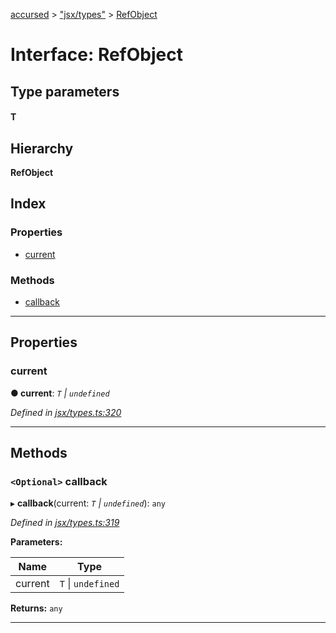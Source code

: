 [accursed](../README.md) > ["jsx/types"](../modules/_jsx_types_.md) > [RefObject](../interfaces/_jsx_types_.refobject.md)

# Interface: RefObject

## Type parameters
#### T 
## Hierarchy

**RefObject**

## Index

### Properties

* [current](_jsx_types_.refobject.md#current)

### Methods

* [callback](_jsx_types_.refobject.md#callback)

---

## Properties

<a id="current"></a>

###  current

**● current**: *`T` \| `undefined`*

*Defined in [jsx/types.ts:320](https://github.com/cancerberoSgx/accursed/blob/978b980/src/jsx/types.ts#L320)*

___

## Methods

<a id="callback"></a>

### `<Optional>` callback

▸ **callback**(current: *`T` \| `undefined`*): `any`

*Defined in [jsx/types.ts:319](https://github.com/cancerberoSgx/accursed/blob/978b980/src/jsx/types.ts#L319)*

**Parameters:**

| Name | Type |
| ------ | ------ |
| current | `T` \| `undefined` |

**Returns:** `any`

___

